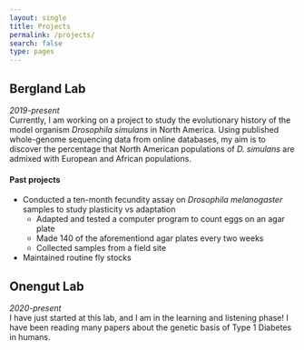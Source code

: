 ```yaml
---
layout: single
title: Projects
permalink: /projects/
search: false
type: pages
---
```

## Bergland Lab
*2019-present* <br>
Currently, I am working on a project to study the evolutionary history of the model organism *Drosophila simulans* in North America. Using published whole-genome sequencing data from online databases, my aim is to discover the percentage that North American populations of *D. simulans* are admixed with European and African populations.

<p style="font-size:12px;" markdown="1">

#### Past projects
* Conducted a ten-month fecundity assay on *Drosophila melanogaster* samples to study plasticity vs adaptation
  - Adapted and tested a computer program to count eggs on an agar plate
  - Made 140 of the aforementiond agar plates every two weeks
  - Collected samples from a field site
* Maintained routine fly stocks

</p>

## Onengut Lab
*2020-present* <br>
I have just started at this lab, and I am in the learning and listening phase! I have been reading many papers about the genetic basis of Type 1 Diabetes in humans.
